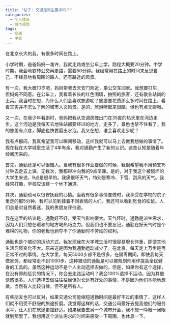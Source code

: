 ```yaml
---
title: "帖子: 交通是派生需求吗？"
categories:
  - 个人体会
  - 城市规划
tags:
  - 交通
  - 中文
---
```


在北京长大的我，有很多时间在路上。

小学时期，爸爸妈妈一准许，我就走路或坐公车上学，路程大概要20分钟。中学时期，我会地铁转公交再走路，需要50分钟。我经常用在路上的时间来反思自己，不经意地看周围的路人，还有路途的风景。

有一次，我大概10岁吧，妈妈带我去天安门附近，乘公交车回家。我想要打车，但妈妈不同意。在公车上，我看着长长的红色围墙，拍照的旅客，还有敬业站岗的士兵。我当时在想，为什么人们会喜欢旅游呢？旅游要花费那么多时间在路上，看着其实并不怎么了解的城市人文风景。是的，旅游听起来很酷，但也有点无聊哦。

又一次，在我少年看剧时，爸妈把我从空调房拽出门在35度的热天里在河边走步。这个河边是我每天去地铁站都要经过的地方，走多了，景色也禁不住看了。我的膝盖有点疼，脚底也快要磨出水泡。我又在想，谁会喜欢走步呢？

我有点郁闷，我真希望我可以瞬间移动，这样我就可以马上去做我想做的事情了。现在我在大学城里生活了4年有余，我对通勤产生了新的认识。这些认知是随着年龄阅历来的。

首先，通勤还是可以很恼人。当我有很多作业要做的时候，我很希望我不用预支15分钟去走去上课。无数次，我都得冲向我的9点早课。是的，对于我这个被惯坏的大学生来说，9点是很早的。我痛恨坏天气，特别是寒冷、下雪、刮风的天气。我经常打趣，学校应该建一个地下通道。

其次，通勤也可以很安抚我的心情。当我有很多事情要做时，我享受在学校的院子里走的那5分钟。我可以见到挂着不同表情的人们。我还可以看到觅食的松鼠。人们总是对自然着迷，我的男朋友评价道。

我在这里的结论是，通勤好不好，受天气影响很大。天气坏时，通勤是派生需求，因为人们只想在暖和的地方喝热巧克力。但我们也不要忘记，通勤在好天气时是个难得的礼物，你的老板也剥夺不了你通勤时不劳动的权利。

通勤也是个被动的运动方式。我发现我在大学城生活时很容易增长体重，即便其他生活习惯变化不大。原来这是因为我通勤运动减少了。在北京，每天走上万步是再正常不过的事情。在大学里，每天5000步都不是很多。在隔离期间，即使我每天做家务，都经常走不到1000步。这种被动的通勤是可以被规划师用作提高全民健身的工具的。虽然这种运动不是个人主动选择去做的。但是，如果你有这个选择，在没有即刻惩罚的情况下，你会去走路运动吗？我会100%选择不运动，因为其他诱惑很多。人们选择去做往往枯燥但对长远有好处的事情，不是因为他们本能地想做。当然有人比较自律，但不是所有人。

有些朋友也可以反对，如果交通公司能缩短通勤时间是最好不过的事情了，这样人们就不用受不舒服的旅途折磨。我觉得这样的话，交通公司最好去提高他们的服务水平，让人们在旅途更加舒适。如果我要去另一个城市开会，我不想一睁眼一闭眼就到那里了。我想用这个派生需求的时间来感受一下周围，也休息一下。

